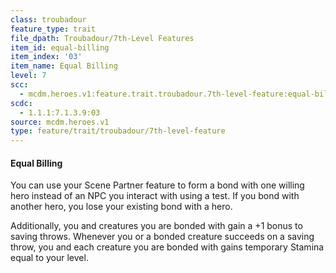 ```yaml
---
class: troubadour
feature_type: trait
file_dpath: Troubadour/7th-Level Features
item_id: equal-billing
item_index: '03'
item_name: Equal Billing
level: 7
scc:
  - mcdm.heroes.v1:feature.trait.troubadour.7th-level-feature:equal-billing
scdc:
  - 1.1.1:7.1.3.9:03
source: mcdm.heroes.v1
type: feature/trait/troubadour/7th-level-feature
---
```


#### Equal Billing

You can use your Scene Partner feature to form a bond with one willing hero instead of an NPC you interact with using a test. If you bond with another hero, you lose your existing bond with a hero.

Additionally, you and creatures you are bonded with gain a +1 bonus to saving throws. Whenever you or a bonded creature succeeds on a saving throw, you and each creature you are bonded with gains temporary Stamina equal to your level.
